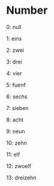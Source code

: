 # Number

0: null

1: eins

2: zwei

3: drei

4: vier

5: fuenf

6: sechs

7: sieben

8: acht

9: neun

10: zehn

11: elf

12: zwoelf

13: dreizehn
